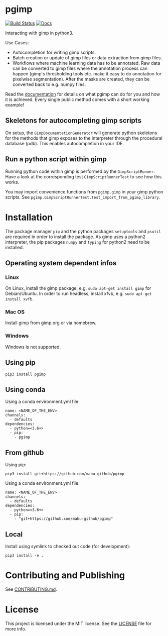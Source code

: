# pgimp

[![Build Status](https://travis-ci.org/mabu-github/pgimp.svg?branch=master)](https://travis-ci.org/mabu-github/pgimp)
[![Docs](https://readthedocs.org/projects/pgimp/badge/?version=latest&style=flat)](https://readthedocs.org/projects/pgimp/)

Interacting with gimp in python3.

Use Cases:
* Autocompletion for writing gimp scripts.
* Batch creation or update of gimp files or data extraction from gimp files.
* Workflows where machine learning data has to be annotated. Raw data 
  can be converted to gimp files where the annotation process can happen (gimp's thresholding tools 
  etc. make it easy to do annotation for pixelwise segmentation). After the masks are created, they 
  can be converted back to e.g. numpy files.

Read the [documentation](https://pgimp.readthedocs.io/en/latest/) for details on what pgimp can 
do for you and how it is achieved. Every single public method comes with a short working example!

## Skeletons for autocompleting gimp scripts

On setup, the `GimpDocumentationGenerator` will generate python skeletons for the methods that gimp 
exposes to the interpreter through the procedural database (pdb). This enables autocompletion in your IDE.

## Run a python script within gimp

Running python code within gimp is performed by the `GimpScriptRunner`. Have a look at the corresponding test 
`GimpScriptRunnerTest` to see how this works.

You may import convenience functions from `pgimp.gimp` in your gimp python scripts. 
See `pgimp.GimpScriptRunnerTest.test_import_from_pgimp_library`.

# Installation

The package manager `pip` and the python packages `setuptools` and `psutil` are required in order 
to install the package. As gimp uses a python2 interpreter, 
the pip packages `numpy` and `typing` for python2 need to be installed.

## Operating system dependent infos

### Linux

On Linux, install the gimp package, e.g. `sudo apt-get install gimp` for Debian/Ubuntu. In order to run headless, 
install xfvb, e.g. `sudo apt-get install xvfb`.

### Mac OS

Install gimp from gimp.org or via homebrew.

### Windows

Windows is not supported.

## Using pip

```
pip3 install pgimp
```

## Using conda

Using a conda environment.yml file:
```
name: <NAME_OF_THE_ENV>
channels:
  - defaults
dependencies:
  - python=<3.6+>
  - pip:
    - pgimp
```

## From github

Using pip:
```
pip3 install git+https://github.com/mabu-github/pgimp
```

Using a conda environment.yml file:
```
name: <NAME_OF_THE_ENV>
channels:
  - defaults
dependencies:
  - python=<3.6+>
  - pip:
    - "git+https://github.com/mabu-github/pgimp"
```

## Local

Install using symlink to checked out code (for development):
```
pip3 install -e .
```

# Contributing and Publishing

See [CONTRIBUTING.md](CONTRIBUTING.md).

# License
 This project is licensed under the MIT license. See the [LICENSE](LICENSE) file for more info.
